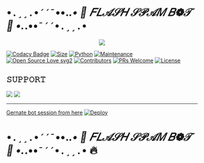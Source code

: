 # `•.¸¸.•´´¯`••._.•   🎀  𝐹𝐿𝒜𝒮𝐻 𝒮𝒫𝒜𝑀 𝐵❁𝒯  🎀   •._.••`¯´´•.¸¸.•`
<p align="center"> 
  <img src="https://te.legra.ph/file/1d932f84b543e5ad6d13f.jpg"> 
</p> 


[![Codacy Badge](https://api.codacy.com/project/badge/Grade/f7c51539e67b483bb8d7749acca51d3a)](https://app.codacy.com/gh/sameerpanthi/deadly-spam-bot?utm_source=github.com&utm_medium=referral&utm_content=sameerpanthi/deadly-spam-bot&utm_campaign=Badge_Grade_Settings) 
[![Size](https://img.shields.io/github/repo-size/sameerpanthi/deadly-spam-bot?style=flat-square&color=green)](https://github.com/sameerpanthi/deadly-spam-bot/) 
[![Python](https://img.shields.io/badge/Python-v3.9-blue)](https://www.python.org/)
[![Maintenance](https://img.shields.io/badge/Maintained%3F-yes-green.svg)](https://github.com/sameerpanthi/deadly-spam-bot/graphs/commit-activity) 
[![Open Source Love svg2](https://badges.frapsoft.com/os/v2/open-source.svg?v=103)](https://github.com/sameerpanthi/deadly-spam-bot) 
[![Contributors](https://img.shields.io/github/contributors/sameerpanthi/deadly-spam-bot?style=flat-square&color=green)](https://github.com/sameerpanthi/deadly-spam-bot/graphs/contributors)
[![PRs Welcome](https://img.shields.io/badge/PRs-welcome-brightgreen.svg?style=flat-square)](https://makeapullrequest.com) 
[![License](https://img.shields.io/badge/License-AGPL-blue)](https://github.com/sameerpanthi/deadly-spam-bot/blob/main/LICENSE) 



## 𝚂𝚄𝙿𝙿𝙾𝚁𝚃 

<a href="https://t.me/Deadly_spam_bot"><img src="https://img.shields.io/badge/Join-SUPPORT%20GROUP-red.svg?logo=Telegram"></a> 
<a href="https://t.me/Deadly_spambot"><img src="https://img.shields.io/badge/Join-SUPPORT%20CHANNEL-red.svg?logo=Telegram"></a> 

------------------------------------------------- 

[Gernate bot session from here](https://replit.com/@Alcoholic-Krish/NYHNA#main.py)
[![Deploy](https://www.herokucdn.com/deploy/button.svg)](https://dashboard.heroku.com/new?template=https://github.com/Nyhna/FLASHSPAMBOT)


# `•.¸¸.•´´¯`••._.•   🎀  𝐹𝐿𝒜𝒮𝐻 𝒮𝒫𝒜𝑀 𝐵❁𝒯  🎀   •._.••`¯´´•.¸¸.•` 🔥
